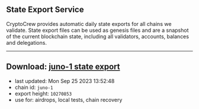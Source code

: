 ## State Export Service
CryptoCrew provides automatic daily state exports for all chains we validate. State export files can be used as genesis files and are a snapshot of the current blockchain state, including all validators, accounts, balances and delegations.

---
**Download: [juno-1 state export](https://dl.ccvalidators.com/SERVICE/juno/juno-1_export_10270853.json)**
---

- last updated: Mon Sep 25 2023 13:52:48
- chain id: `juno-1`
- export height: `10270853`
- use for: airdrops, local tests, chain recovery
